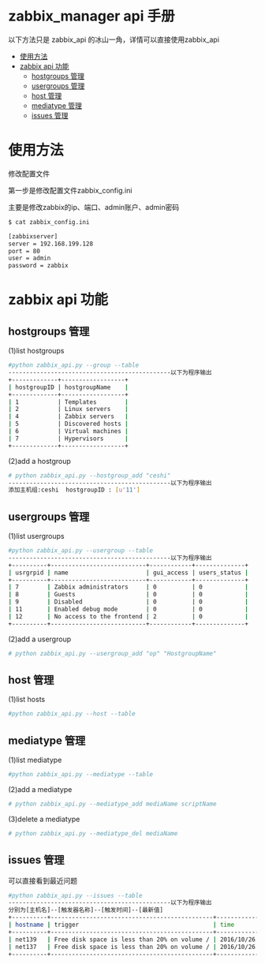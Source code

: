 # zabbix_manager api 手册

以下方法只是 zabbix_api 的冰山一角，详情可以直接使用zabbix_api

* [使用方法](#使用方法)
* [zabbix api 功能](#zabbix-api-功能)
	* [hostgroups 管理](#hostgroups-管理)
	* [usergroups 管理](#usergroups-管理)
	* [host 管理](#host-管理)
	* [mediatype 管理](#mediatype-管理)
	* [issues 管理](#issues-管理)

# 使用方法

修改配置文件

第一步是修改配置文件zabbix_config.ini 

主要是修改zabbix的ip、端口、admin账户、admin密码
```bash
$ cat zabbix_config.ini

[zabbixserver]
server = 192.168.199.128
port = 80
user = admin
password = zabbix
``` 
# zabbix api 功能
## hostgroups 管理

(1)list hostgroups
```bash
#python zabbix_api.py --group --table
----------------------------------------------以下为程序输出
+-------------+------------------+
| hostgroupID | hostgroupName    |
+-------------+------------------+
| 1           | Templates        |
| 2           | Linux servers    |
| 4           | Zabbix servers   |
| 5           | Discovered hosts |
| 6           | Virtual machines |
| 7           | Hypervisors      |
+-------------+------------------+

```
(2)add a hostgroup
```bash
# python zabbix_api.py --hostgroup_add "ceshi"
----------------------------------------------以下为程序输出
添加主机组:ceshi  hostgroupID : [u'11']
```
## usergroups 管理
(1)list usergroups
```bash
#python zabbix_api.py --usergroup --table
----------------------------------------------以下为程序输出
+----------+---------------------------+------------+--------------+
| usrgrpid | name                      | gui_access | users_status |
+----------+---------------------------+------------+--------------+
| 7        | Zabbix administrators     | 0          | 0            |
| 8        | Guests                    | 0          | 0            |
| 9        | Disabled                  | 0          | 0            |
| 11       | Enabled debug mode        | 0          | 0            |
| 12       | No access to the frontend | 2          | 0            |
+----------+---------------------------+------------+--------------+
```
(2)add a usergroup
```bash
# python zabbix_api.py --usergroup_add "op" "HostgroupName"
```
## host 管理
(1)list hosts
```bash
#python zabbix_api.py --host --table
```
## mediatype 管理
(1)list mediatype
```bash
#python zabbix_api.py --mediatype --table
```

(2)add a mediatype
```bash
# python zabbix_api.py --mediatype_add mediaName scriptName
```

(3)delete a mediatype
```bash
# python zabbix_api.py --mediatype_del mediaName
```
## issues 管理
可以直接看到最近问题
```bash
#python zabbix_api.py --issues --table
----------------------------------------------以下为程序输出
分别为[主机名]--[触发器名称]--[触发时间]--[最新值]
+----------+----------------------------------------------+---------------------+-----------+
| hostname | trigger                                      | time                | prevvalue |
+----------+----------------------------------------------+---------------------+-----------+
| net139   | Free disk space is less than 20% on volume / | 2016/10/26 09:10:44 | 18.0161   |
| net137   | Free disk space is less than 20% on volume / | 2016/10/26 09:11:32 | 18.0161   |
+----------+----------------------------------------------+---------------------+-----------+
```
